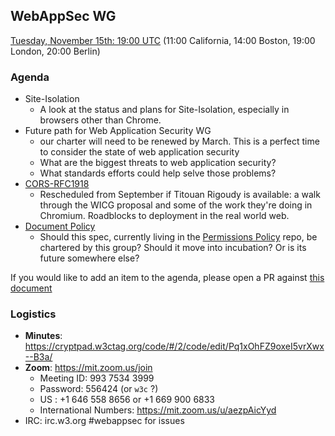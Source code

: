 ## WebAppSec WG

[Tuesday, November 15th: 19:00 UTC](https://www.timeanddate.com/worldclock/fixedtime.html?iso=20201117T1900) (11:00 California, 14:00 Boston, 19:00 London, 20:00 Berlin)

### Agenda

* Site-Isolation
	* A look at the status and plans for Site-Isolation, especially in browsers other than Chrome.
* Future path for Web Application Security WG
	* our charter will need to be renewed by March. This is a perfect time to consider the state of web application security
	* What are the biggest threats to web application security?
	* What standards efforts could help selve those problems?
* [CORS-RFC1918](https://wicg.github.io/cors-rfc1918/)
  * Rescheduled from September if Titouan Rigoudy is available: a walk through the WICG proposal and some of the work they're doing in Chromium. Roadblocks to deployment in the real world web.
* [Document Policy](https://w3c.github.io/webappsec-permissions-policy/document-policy.html)
  * Should this spec, currently living in the [Permissions Policy](https://github.com/w3c/webappsec-permissions-policy) repo, be chartered by this group? Should it move into incubation? Or is its future somewhere else?

If you would like to add an item to the agenda, please open a PR against [this document](https://github.com/w3c/webappsec/blob/master/meetings/2020/2020-11-17-agenda.md)

### Logistics

*   **Minutes**: https://cryptpad.w3ctag.org/code/#/2/code/edit/Pq1xOhFZ9oxeI5vrXwx--B3a/
*   **Zoom**: https://mit.zoom.us/join
    * Meeting ID: 993 7534 3999
    * Password: 556424  (or `w3c` ?)
    * US : +1 646 558 8656 or +1 669 900 6833
    * International Numbers: https://mit.zoom.us/u/aezpAicYyd
*   IRC: irc.w3.org #webappsec for issues
